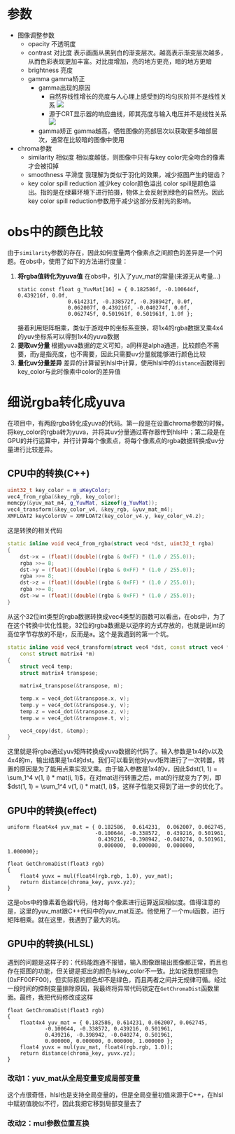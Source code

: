 # 参数
- 图像调整参数
    - opacity 不透明度
    - contrast 对比度
        表示画面从黑到白的渐变层次。越高表示渐变层次越多，从而色彩表现更加丰富。对比度增加，亮的地方更亮，暗的地方更暗
    - brightness 亮度
    - gamma gamma矫正
        - gamma出现的原因
            - 自然界线性增长的亮度与人心理上感受到的均匀灰阶并不是线性关系
                ![](https://pic1.zhimg.com/80/v2-723aa4f5f5e3c6eada193b2955f15096_hd.jpg)
            - 源于CRT显示器的响应曲线，即其亮度与输入电压并不是线性关系
                ![](http://forum.xitek.com/upload/490/49092/49092_1066373688.gif)
        - gamma矫正
            gamma越高，牺牲图像的亮部层次以获取更多暗部层次，通常在比较暗的图像中使用
- chroma参数
    - similarity 相似度
        相似度越低，则图像中只有与key color完全吻合的像素才会被扣掉
    - smoothness 平滑度
        我理解为类似于羽化的效果，减少抠图产生的锯齿？
    - key color spill reduction 减少key color颜色溢出
        color spill是颜色溢出。指的是在绿幕环境下进行拍摄，物体上会反射到绿色的自然光。因此key color spill reduction参数用于减少这部分反射光的影响。

# obs中的颜色比较
由于`similarity`参数的存在，因此如何度量两个像素点之间颜色的差异是一个问题。在obs中，使用了如下的方法进行度量：
1. **将rgba值转化为yuva值**
    在obs中，引入了yuv_mat的常量(来源无从考量...)
    ```
    static const float g_YuvMat[16] = { 0.182586f, -0.100644f, 0.439216f, 0.0f,
					0.614231f, -0.338572f, -0.398942f, 0.0f,
					0.062007f, 0.439216f, -0.040274f, 0.0f,
					0.062745f, 0.501961f, 0.501961f, 1.0f };
    ```
    接着利用矩阵相乘，类似于游戏中的坐标系变换，将1x4的rgba数据叉乘4x4的yuv坐标系可以得到1x4的yuva数据
2. **提取uv分量**
    根据yuva数据的定义可知，a同样是alpha通道，比较颜色不需要，而y是指亮度，也不需要，因此只需要uv分量就能够进行颜色比较
3. **量化uv分量差异**
    差异的计算留到hlsl中计算，使用hlsl中的`distance`函数得到key_color与此时像素中color的差异值

# 细说rgba转化成yuva
在项目中，有两段rgba转化成yuva的代码。第一段是在设置chroma参数的时候，将key_color的rgba转为yuva，并将其uv分量通过寄存器传到hlsl中；第二段是在GPU的并行运算中，并行计算每个像素点，将每个像素点的rgba数据转换成uv分量进行比较差异。
## CPU中的转换(C++)
```c++
uint32_t key_color = m_uKeyColor;
vec4_from_rgba(&key_rgb, key_color);
memcpy(&yuv_mat_m4, g_YuvMat, sizeof(g_YuvMat));
vec4_transform(&key_color_v4, &key_rgb, &yuv_mat_m4);	
XMFLOAT2 keyColorUV = XMFLOAT2(key_color_v4.y, key_color_v4.z);
```
这是转换的相关代码
```c++
static inline void vec4_from_rgba(struct vec4 *dst, uint32_t rgba)
{
    dst->x = (float)((double)(rgba & 0xFF) * (1.0 / 255.0));
    rgba >>= 8;
    dst->y = (float)((double)(rgba & 0xFF) * (1.0 / 255.0));
    rgba >>= 8;
    dst->z = (float)((double)(rgba & 0xFF) * (1.0 / 255.0));
    rgba >>= 8;
    dst->w = (float)((double)(rgba & 0xFF) * (1.0 / 255.0));
}
```
从这个32位int类型的rgba数据转换成vec4类型的函数可以看出，在obs中，为了在这个转换中优化性能，32位的rgba数据是以逆序的方式存放的，也就是说int的高位字节存放的不是r，反而是a。这个是我遇到的第一个坑。
```c++
static inline void vec4_transform(struct vec4 *dst, const struct vec4 *v,
    const struct matrix4 *m)
{
    struct vec4 temp;
    struct matrix4 transpose;

    matrix4_transpose(&transpose, m);

    temp.x = vec4_dot(&transpose.x, v);
    temp.y = vec4_dot(&transpose.y, v);
    temp.z = vec4_dot(&transpose.z, v);
    temp.w = vec4_dot(&transpose.t, v);

    vec4_copy(dst, &temp);
}
```
这里就是将rgba通过yuv矩阵转换成yuva数据的代码了。输入参数是1x4的v以及4x4的m，输出结果是1x4的dst。我们可以看到他对yuv矩阵进行了一次转置，转置的原因是为了能用点乘实现叉乘。由于输入参数是1x4的v，因此$dst(1, 1) = \sum_1^4 v(1, i) * mat(i, 1)$，在对mat进行转置之后，mat的行就变为了列，即$dst(1, 1) = \sum_1^4 v(1, i) * mat(1, i)$，这样子性能又得到了进一步的优化了。
## GPU中的转换(effect)
```hlsl
uniform float4x4 yuv_mat = { 0.182586,  0.614231,  0.062007, 0.062745,
                            -0.100644, -0.338572,  0.439216, 0.501961,
                             0.439216, -0.398942, -0.040274, 0.501961,
                             0.000000,  0.000000,  0.000000, 1.000000};

float GetChromaDist(float3 rgb)
{
	float4 yuvx = mul(float4(rgb.rgb, 1.0), yuv_mat);
	return distance(chroma_key, yuvx.yz);
}
```
这是obs中的像素着色器代码，他对每个像素进行运算返回相似度。值得注意的是，这里的yuv_mat跟C++代码中的yuv_mat互逆。他使用了一个mul函数，进行矩阵相乘。就在这里，我遇到了最大的坑。
## GPU中的转换(HLSL)
遇到的问题是这样子的：代码能跑通不报错，输入图像跟输出图像都正常，而且也存在抠图的功能，但关键是抠出的颜色与key_color不一致。比如说我想抠绿色(0xFF00FF00)，但实际抠的颜色却不是绿色，而且两者之间并无规律可循。经过一段时间的控制变量排除原因，我最终将异常代码锁定在`GetChromaDist`函数里面。最终，我把代码修改成这样
```hlsl
float GetChromaDist(float3 rgb)
{
	float4x4 yuv_mat = { 0.182586, 0.614231, 0.062007, 0.062745,
			-0.100644, -0.338572, 0.439216, 0.501961,
			0.439216, -0.398942, -0.040274, 0.501961,
			0.000000, 0.000000, 0.000000, 1.000000 };
    float4 yuvx = mul(yuv_mat, float4(rgb.rgb, 1.0));
    return distance(chroma_key, yuvx.yz);
}
```
### 改动1：yuv_mat从全局变量变成局部变量
这个点很奇怪，hlsl也是支持全局变量的，但是全局变量初值来源于C++，在hlsl中赋初值貌似不行，因此我把它移到局部变量去了
### 改动2：mul参数位置互换
